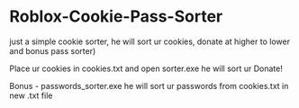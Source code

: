 # Roblox-Cookie-Pass-Sorter

just a simple cookie sorter, he will sort ur cookies, donate at higher to lower and bonus pass sorter)

Place ur cookies in cookies.txt and open sorter.exe he will sort ur Donate!

Bonus - passwords_sorter.exe he will sort ur passwords from cookies.txt in new .txt file
